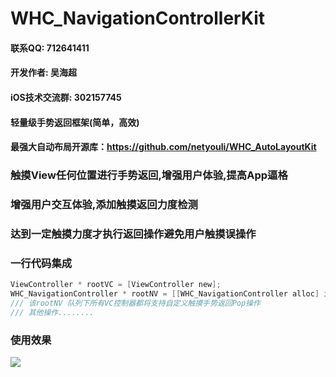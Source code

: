 # WHC_NavigationControllerKit

#### 联系QQ: 712641411
#### 开发作者: 吴海超
#### iOS技术交流群: 302157745
#### 轻量级手势返回框架(简单，高效)

#### 最强大自动布局开源库：https://github.com/netyouli/WHC_AutoLayoutKit

### 触摸View任何位置进行手势返回,增强用户体验,提高App逼格
### 增强用户交互体验,添加触摸返回力度检测
### 达到一定触摸力度才执行返回操作避免用户触摸误操作

### 一行代码集成
```objective-c
ViewController * rootVC = [ViewController new];
WHC_NavigationController * rootNV = [[WHC_NavigationController alloc] initWithRootViewController:rootVC];
/// 该rootNV 队列下所有VC控制器都将支持自定义触摸手势返回Pop操作
/// 其他操作........
```
### 使用效果
![](https://github.com/netyouli/WHC_NavigationControllerKit/blob/master/show.gif)



